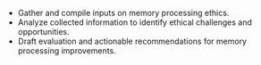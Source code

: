- Gather and compile inputs on memory processing ethics.
- Analyze collected information to identify ethical challenges and opportunities.
- Draft evaluation and actionable recommendations for memory processing improvements.